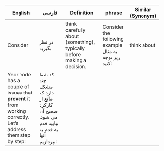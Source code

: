 | English                                                                                                       | فارسی                                                                                          | Definition                                                             | phrase                                                    | Similar (Synonym) |
| ------------------------------------------------------------------------------------------------------------- | ---------------------------------------------------------------------------------------------- | ---------------------------------------------------------------------- | --------------------------------------------------------- | ----------------- |
| Consider                                                                                                      | در نظر بگیرید                                                                                  | think carefully about (something), typically before making a decision. | Consider the following example:<br>به مثال زیر توجه کنید: | think about       |
| Your code has a couple of issues that **prevent** it from working correctly. Let’s address them step by step: | کد شما چند مشکل دارد که **مانع** از کارکرد صحیح آن می شود. بیایید قدم به قدم به آنها بپردازیم: |                                                                        |                                                           |                   |
